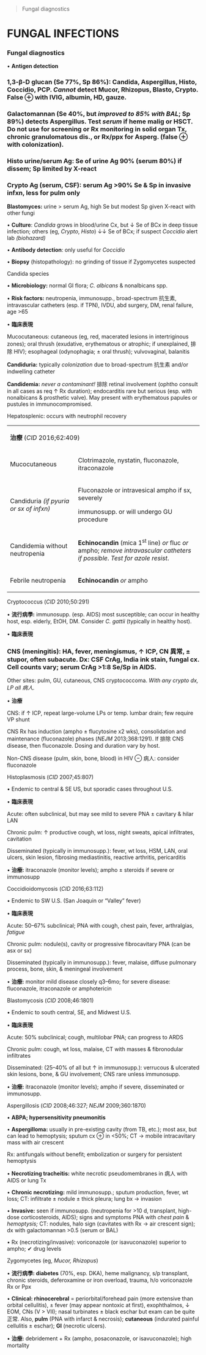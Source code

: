 

> Fungal diagnostics


# FUNGAL INFECTIONS

### Fungal diagnostics

• **Antigen detection**

### 1,3-β-D glucan (Se 77%, Sp 86%): **Candida, Aspergillus, Histo, Coccidio, PCP**. _Cannot_ detect Mucor, Rhizopus, Blasto, Crypto. False ⊕ with IVIG, albumin, HD, gauze.

### Galactomannan (Se 40%, but _improved to 85% with BAL_; Sp 89%) **d**etects **Aspergillus**. Test _serum_ if heme malig or HSCT. Do not use for screening or Rx monitoring in solid organ Tx, chronic granulomatous dis., or Rx/ppx for Asperg. (false ⊕ with colonization).

### Histo urine/serum Ag: Se of urine Ag 90% (serum 80%) if dissem; Sp limited by X-react

### Crypto Ag (serum, CSF): serum Ag >90% Se & Sp in invasive infxn, less for pulm only

**Blastomyces:** urine > serum Ag, high Se but modest Sp given X-react with other fungi

• **Culture**: _Candida_ grows in blood/urine Cx, but ↓ Se of BCx in deep tissue infection; others (eg, _Crypto_, _Histo_) ↓↓ Se of BCx; if suspect _Coccidio_ alert lab _(biohazard)_

• **Antibody detection**: only useful for _Coccidio_

• **Biopsy** (histopathology): no grinding of tissue if Zygomycetes suspected

Candida species

• **Microbiology:** normal GI flora; _C. albicans_ & nonalbicans spp.

• **Risk factors:** neutropenia, immunosupp., broad-spectrum 抗生素, intravascular catheters (esp. if TPN), IVDU, abd surgery, DM, renal failure, age >65

• **臨床表現**

Mucocutaneous: cutaneous (eg, red, macerated lesions in intertriginous zones); oral thrush (exudative, erythematous or atrophic; if unexplained, 排除 HIV); esophageal (odynophagia; ± oral thrush); vulvovaginal, balanitis

**Candiduria:** typically _colonization_ due to broad-spectrum 抗生素 and/or indwelling catheter

**Candidemia:** _never a contaminant!_ 排除 retinal involvement (ophtho consult in all cases as req ↑ Rx duration); endocarditis rare but serious (esp. with nonalbicans & prosthetic valve). May present with erythematous papules or pustules in immunocompromised.

Hepatosplenic: occurs with neutrophil recovery

<table><colgroup><col> <col></colgroup><tbody><tr><td colspan="2"><p><b>治療</b> <span>(</span><span><i>CID</i></span> <span>20</span><span>1</span><span>6;62:409)</span></p></td></tr><tr><td><p>Mucocutaneous</p></td><td><p>Clotrimazole, nystatin, fluconazole, itraconazole</p></td></tr><tr><td><p>Candiduria <i>(if pyuria or sx of infxn)</i></p></td><td><p>Fluconazole or intravesical ampho if sx, severely</p><p>immunosupp. or will undergo GU procedure</p></td></tr><tr><td><p>Candidemia without neutropenia</p></td><td><p><b>Echinocandin</b> (mica 1<sup>st</sup> line) <i>or</i> fluc <i>or</i> ampho; <i>remove intravascular catheters if possible</i>. <i>Test for azole resist</i>.</p></td></tr><tr><td><p>Febrile neutropenia</p></td><td><p><b>Echinocandin</b> <i>or</i> ampho</p></td></tr></tbody></table>

Cryptococcus (_CID_ 2010;50:291)

• **流行病學:** immunosupp. (esp. AIDS) most susceptible; can occur in healthy host, esp. elderly, EtOH, DM. Consider _C. gattii_ (typically in healthy host).

• **臨床表現**

### CNS (meningitis): HA, fever, meningismus, ↑ ICP, CN 異常, ± stupor, often subacute. Dx: CSF CrAg, India ink stain, fungal cx. Cell counts vary; serum CrAg >1:8 Se/Sp in AIDS.

Other sites: pulm, GU, cutaneous, CNS cryptococcoma. _With any crypto dx, LP all 病人._

• **治療**

CNS: if ↑ ICP, repeat large-volume LPs or temp. lumbar drain; few require VP shunt

CNS Rx has induction (ampho ± flucytosine x2 wks), consolidation and maintenance (fluconazole) phases (_NEJM_ 2013;368:1291). If 排除 CNS disease, then fluconazole. Dosing and duration vary by host.

Non-CNS disease (pulm, skin, bone, blood) in HIV ⊖ 病人: consider fluconazole

Histoplasmosis (_CID_ 2007;45:807)

• Endemic to central & SE US, but sporadic cases throughout U.S.

• **臨床表現**

Acute: often subclinical, but may see mild to severe PNA ± cavitary & hilar LAN

Chronic pulm: ↑ productive cough, wt loss, night sweats, apical infiltrates, cavitation

Disseminated (typically in immunosupp.): fever, wt loss, HSM, LAN, oral ulcers, skin lesion, fibrosing mediastinitis, reactive arthritis, pericarditis

• **治療:** itraconazole (monitor levels); ampho ± steroids if severe or immunosupp

Coccidioidomycosis (_CID_ 2016;63:112)

• Endemic to SW U.S. (San Joaquin or “Valley” fever)

• **臨床表現**

Acute: 50–67% subclinical; PNA with cough, chest pain, fever, arthralgias, _fatigue_

Chronic pulm: nodule(s), cavity or progressive fibrocavitary PNA (can be asx or sx)

Disseminated (typically in immunosupp.): fever, malaise, diffuse pulmonary process, bone, skin, & meningeal involvement

• **治療:** monitor mild disease closely q3–6mo; for severe disease: fluconazole, itraconazole or amphotericin

Blastomycosis (_CID_ 2008;46:1801)

• Endemic to south central, SE, and Midwest U.S.

• **臨床表現**

Acute: 50% subclinical; cough, multilobar PNA; can progress to ARDS

Chronic pulm: cough, wt loss, malaise, CT with masses & fibronodular infiltrates

Disseminated: (25–40% of all but ↑ in immunosupp.): verrucous & ulcerated skin lesions, bone, & GU involvement; CNS rare unless immunosupp.

• **治療:** itraconazole (monitor levels); ampho if severe, disseminated or immunosupp.

Aspergillosis (_CID_ 2008;46:327; _NEJM_ 2009;360:1870)

• **ABPA; hypersensitivity pneumonitis**

• **Aspergilloma:** usually in pre-existing cavity (from TB, etc.); most asx, but can lead to hemoptysis; sputum cx ⊕ in <50%; CT → mobile intracavitary mass with air crescent

Rx: antifungals without benefit; embolization or surgery for persistent hemoptysis

• **Necrotizing tracheitis:** white necrotic pseudomembranes in 病人 with AIDS or lung Tx

• **Chronic necrotizing:** mild immunosupp.; sputum production, fever, wt loss; CT: infiltrate ± nodule ± thick pleura; lung bx → invasion

• **Invasive:** seen if immunosupp. (neutropenia for >10 d, transplant, high-dose corticosteroids, AIDS); signs and symptoms PNA with _chest pain_ & _hemoptysis;_ CT: nodules, halo sign (cavitates with Rx → air crescent sign); dx with galactomannan >0.5 (serum or BAL)

• Rx (necrotizing/invasive): voriconazole (or isavuconazole) superior to ampho; ✔ drug levels

Zygomycetes (eg, _Mucor, Rhizopus_)

• **流行病學: diabetes** (70%, esp. DKA), heme malignancy, s/p transplant, chronic steroids, deferoxamine or iron overload, trauma, h/o voriconazole Rx or Ppx

• **Clinical: rhinocerebral** = periorbital/forehead pain (more extensive than orbital cellulitis), ± fever (may appear nontoxic at first), exophthalmos, ↓ EOM, CNs (V > VII); nasal turbinates ± black eschar but exam can be quite 正常. Also, **pulm** (PNA with infarct & necrosis); **cutaneous** (indurated painful cellulitis ± eschar); **GI** (necrotic ulcers).

• **治療:** debridement + Rx (ampho, posaconazole, or isavuconazole); high mortality
